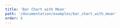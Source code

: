 ```yaml
---
title: 'Bar Chart with Mean'
path: '/documentation/examples/bar_chart_with_mean'
order: 8
---
```


<view-source name="BarChartWithMean" component="BarChartWithMean"></view-source>
